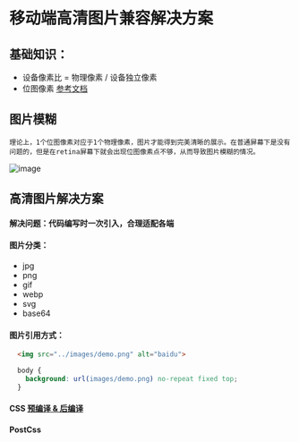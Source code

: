 # 移动端高清图片兼容解决方案

## 基础知识：

- 设备像素比 = 物理像素 / 设备独立像素 
- 位图像素
[参考文档](http://div.io/topic/1092)

## 图片模糊
```
理论上，1个位图像素对应于1个物理像素，图片才能得到完美清晰的展示。在普通屏幕下是没有问题的，但是在retina屏幕下就会出现位图像素点不够，从而导致图片模糊的情况。
```
![image](http://divio.qiniudn.com/Fuex59zSiV9pbaJG-s9wg_UpCERP)


## 高清图片解决方案
#### 解决问题：代码编写时一次引入，合理适配各端

#### 图片分类：
  - jpg
  - png
  - gif
  - webp
  - svg
  - base64


#### 图片引用方式：

```html
  <img src="../images/demo.png" alt="baidu">
```

```css
  body {
    background: url(images/demo.png) no-repeat fixed top;
  }
```

#### CSS  [预编译 & 后编译](http://www.kuqin.com/shuoit/20150210/344790.html)

#### PostCss
